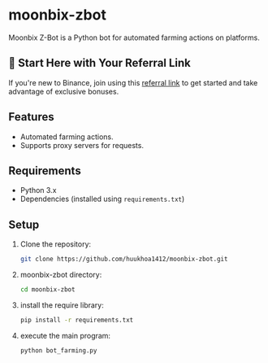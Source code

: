 # moonbix-zbot
Moonbix Z-Bot is a Python bot for automated farming actions on platforms. 

## 🌟 Start Here with Your Referral Link
If you're new to Binance, join using this [referral link](https://t.me/Binance_Moonbix_bot/start?startApp=ref_5304602822&startapp=ref_5304602822&utm_medium=web_share_copy) to get started and take advantage of exclusive bonuses.
## Features
- Automated farming actions.
- Supports proxy servers for requests.

## Requirements
- Python 3.x
- Dependencies (installed using `requirements.txt`)

## Setup
1. Clone the repository:
   ```bash
   git clone https://github.com/huukhoa1412/moonbix-zbot.git
2. moonbix-zbot directory:
   ```bash   
   cd moonbix-zbot
3. install the require library:
   ```bash     
   pip install -r requirements.txt
4. execute the main program:
   ```bash      
   python bot_farming.py
